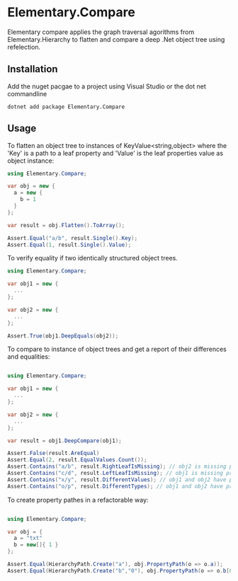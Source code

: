 # Elementary.Compare

Elementary compare applies the graph traversal agorithms from Elementary.Hierarchy to flatten and compare a deep .Net object tree using refelection.

## Installation

Add the nuget pacgae to a project using Visual Studio or the dot net commandline

```
dotnet add package Elementary.Compare
```
## Usage

To flatten an object tree to instances of KeyValue<string,object> where the 'Key' is a path to a leaf property and 'Value' is the leaf properties value as object instance:

```C#
using Elementary.Compare;

var obj = new {
  a = new {
    b = 1
  }
};

var result = obj.Flatten().ToArray();

Assert.Equal("a/b", result.Single().Key);
Assert.Equal(1, result.Single().Value);
```

To verify equality if two identically structured object trees.

```C#
using Elementary.Compare;

var obj1 = new {
  ...
};

var obj2 = new {
  ...
};

Assert.True(obj1.DeepEquals(obj2));
```

To compare to instance of object trees and get a report of their differences and equalities:

```C#

using Elementary.Compare;

var obj1 = new {
  ...
};

var obj2 = new {
  ...
};

var result = obj1.DeepCompare(obj1);

Assert.False(result.AreEqual)
Assert.Equal(2, result.EqualValues.Count());
Assert.Contains("a/b", result.RightLeafIsMissing); // obj2 is missing property obj1.a.b
Assert.Contains("c/d", result.LeftLeafIsMissing); // obj1 is missing property obj2.c.d
Assert.Contains("x/y", result.DifferentValues); // obj1 and obj2 have property .x.y, but values differ
Assert.Contains("o/p", result.DifferentTypes); // obj1 and obj2 have property .o.p, but property types differ
```

To create property pathes in a refactorable way:

```C#

using Elementary.Compare;

var obj = {
  a = "txt"
  b = new[]{ 1 }
};

Assert.Equal(HierarchyPath.Create("a"), obj.PropertyPath(o => o.a));
Assert.Equal(HierarchyPath.Create("b","0"), obj.PropertyPath(o => o.b[0]));
```
